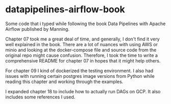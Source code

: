# datapipelines-airflow-book

Some code that i typed while following the book Data Pipelines with Apache Airflow published by Manning.

Chapter 07 took me a great deal of time, and generally,
I don't find it very well explained in the book.
There are a lot of nuances with using AWS or minio and
looking at the docker-compose file and source code
from the original repo might cause confusion.
Therefore, I took the time to write a comprehensive
README for chapter 07 in hopes that it might help
others.

For chapter 09 I kind of dockerized the testing environment.
I also had issues with running certain postgres image versions
from Python while reading this chapter and working through the
examples.

I expanded chapter 18 to include how to actually run DAGs on
GCP. It also includes some references I used.
